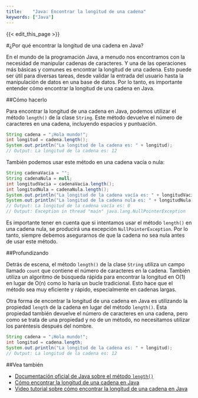 ```yaml
---
title:    "Java: Encontrar la longitud de una cadena"
keywords: ["Java"]
---
```


{{< edit_this_page >}}

#¿Por qué encontrar la longitud de una cadena en Java?

En el mundo de la programación Java, a menudo nos encontramos con la necesidad de manipular cadenas de caracteres. Y una de las operaciones más básicas y comunes es encontrar la longitud de una cadena. Esto puede ser útil para diversas tareas, desde validar la entrada del usuario hasta la manipulación de datos en una base de datos. Por lo tanto, es importante entender cómo encontrar la longitud de una cadena en Java.

##Cómo hacerlo

Para encontrar la longitud de una cadena en Java, podemos utilizar el método `length()` de la clase `String`. Este método devuelve el número de caracteres en una cadena, incluyendo espacios y puntuación.

```Java
String cadena = "¡Hola mundo!";
int longitud = cadena.length();
System.out.println("La longitud de la cadena es: " + longitud);
// Output: La longitud de la cadena es: 12
```

También podemos usar este método en una cadena vacía o nula:

```Java
String cadenaVacia = "";
String cadenaNula = null;
int longitudVacia = cadenaVacia.length();
int longitudNula = cadenaNula.length();
System.out.println("La longitud de la cadena vacía es: " + longitudVacia);
System.out.println("La longitud de la cadena nula es: " + longitudNula);
// Output: La longitud de la cadena vacía es: 0
// Output: Exception in thread "main" java.lang.NullPointerException
```

Es importante tener en cuenta que si intentamos usar el método `length()` en una cadena nula, se producirá una excepción `NullPointerException`. Por lo tanto, siempre debemos asegurarnos de que la cadena no sea nula antes de usar este método.

##Profundizando

Detrás de escena, el método `length()` de la clase `String` utiliza un campo llamado `count` que contiene el número de caracteres en la cadena. También utiliza un algoritmo de búsqueda rápida para encontrar la longitud en O(1) en lugar de O(n) como lo haría un bucle tradicional. Esto hace que el método sea muy eficiente y rápido, especialmente en cadenas largas.

Otra forma de encontrar la longitud de una cadena en Java es utilizando la propiedad `length` de la cadena en lugar del método `length()`. Esta propiedad también devuelve el número de caracteres en una cadena, pero como se trata de una propiedad y no de un método, no necesitamos utilizar los paréntesis después del nombre.

```Java
String cadena = "¡Hola mundo!";
int longitud = cadena.length;
System.out.println("La longitud de la cadena es: " + longitud);
// Output: La longitud de la cadena es: 12
```

##Vea también

- [Documentación oficial de Java sobre el método `length()`](https://docs.oracle.com/javase/8/docs/api/java/lang/String.html#length--)
- [Cómo encontrar la longitud de una cadena en Java](https://www.geeksforgeeks.org/length-vs-length-java/)
- [Video tutorial sobre cómo encontrar la longitud de una cadena en Java](https://youtu.be/FiK2StTdjT4)